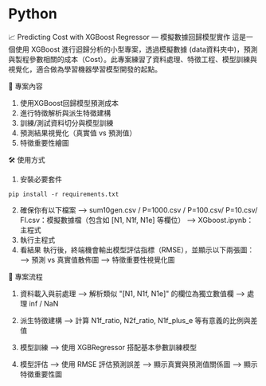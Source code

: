 # Python

📈 Predicting Cost with XGBoost Regressor — 模擬數據回歸模型實作
這是一個使用 XGBoost 進行迴歸分析的小型專案，透過模擬數據 (data資料夾中)，預測與製程參數相關的成本（Cost）。此專案練習了資料處理、特徵工程、模型訓練與視覺化，適合做為學習機器學習模型開發的起點。


📂 專案內容
1. 使用XGBoost回歸模型預測成本
2. 進行特徵解析與派生特徵建構
3. 訓練/測試資料切分與模型訓練
4. 預測結果視覺化（真實值 vs 預測值）
5. 特徵重要性繪圖


🛠 使用方式
1. 安裝必要套件
```
pip install -r requirements.txt
```
2. 確保你有以下檔案
--> sum10gen.csv / P=1000.csv / P=100.csv/ P=10.csv/ FI.csv：模擬數據檔（包含如 [N1, N1f, N1e] 等欄位）
--> XGboost.ipynb：主程式
3. 執行主程式
4. 看結果
執行後，終端機會輸出模型評估指標（RMSE），並顯示以下兩張圖：
--> 預測 vs 真實值散佈圖
--> 特徵重要性視覺化圖


🔁 專案流程
1. 資料載入與前處理
--> 解析類似 "[N1, N1f, N1e]" 的欄位為獨立數值欄
--> 處理 inf / NaN

2. 派生特徵建構
--> 計算 N1f_ratio, N2f_ratio, N1f_plus_e 等有意義的比例與差值

3. 模型訓練
--> 使用 XGBRegressor 搭配基本參數訓練模型

4. 模型評估
--> 使用 RMSE 評估預測誤差
--> 顯示真實與預測值關係圖
--> 顯示特徵重要性圖